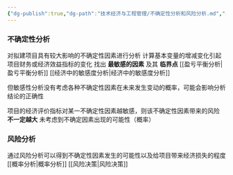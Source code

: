 ```yaml
---
{"dg-publish":true,"dg-path":"技术经济与工程管理/不确定性分析和风险分析.md","permalink":"/技术经济与工程管理/不确定性分析和风险分析/","dgPassFrontmatter":true,"noteIcon":"","created":"2024-04-16T13:01:27.301+08:00","updated":"2024-07-24T17:55:00.195+08:00"}
---
```


### 不确定性分析
对拟建项目具有较大影响的不确定性因素进行分析
计算基本变量的增减变化引起项目财务或经济效益指标的变化
找出 **最敏感的因素** 及其 **临界点**
[[盈亏平衡分析\|盈亏平衡分析]]
[[经济中的敏感度分析\|经济中的敏感度分析]]

但敏感性分析没有考虑各种不确定性因素在未来发生变动的概率，可能会影响分析结论的正确性


项目的经济评价指标对某一不确定性因素越敏感，则该不确定性因素带来的风险 **不一定越大**
未考虑到不确定因素出现的可能性（概率）

### 风险分析
通过风险分析可以得到不确定性因素发生的可能性以及给项目带来经济损失的程度
[[概率分析\|概率分析]]
[[风险决策\|风险决策]]

